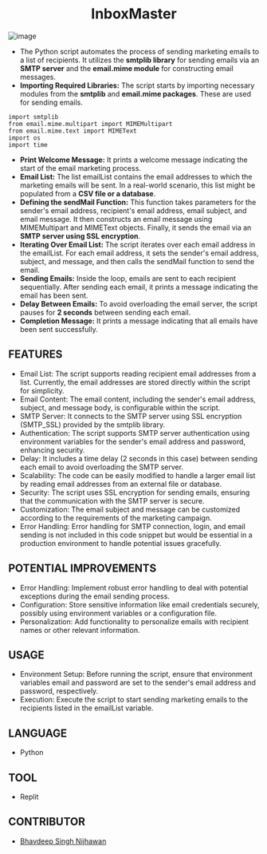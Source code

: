 <h1 align="center">InboxMaster</h1>

![image](https://github.com/BhavdeepSinghNijhawan/Email-Marketing-Bot/assets/143419096/8109b397-e5ed-4d81-9a08-89208fa3be61)

- The Python script automates the process of sending marketing emails to a list of recipients. It utilizes the **smtplib library** for sending emails via an **SMTP server** and the **email.mime module** for constructing email messages.
- **Importing Required Libraries:** The script starts by importing necessary modules from the **smtplib** and **email.mime packages**. These are used for sending emails.
```
import smtplib
from email.mime.multipart import MIMEMultipart
from email.mime.text import MIMEText
import os
import time
```
- **Print Welcome Message:** It prints a welcome message indicating the start of the email marketing process.
- **Email List:** The list emailList contains the email addresses to which the marketing emails will be sent. In a real-world scenario, this list might be populated from a **CSV file or a database**.
- **Defining the sendMail Function:** This function takes parameters for the sender's email address, recipient's email address, email subject, and email message. It then constructs an email message using MIMEMultipart and MIMEText objects. Finally, it sends the email via an **SMTP server using SSL encryption**.
- **Iterating Over Email List:** The script iterates over each email address in the emailList. For each email address, it sets the sender's email address, subject, and message, and then calls the sendMail function to send the email.
- **Sending Emails:** Inside the loop, emails are sent to each recipient sequentially. After sending each email, it prints a message indicating the email has been sent.
- **Delay Between Emails:** To avoid overloading the email server, the script pauses for **2 seconds** between sending each email.
- **Completion Message:** It prints a message indicating that all emails have been sent successfully.

## FEATURES

- Email List: The script supports reading recipient email addresses from a list. Currently, the email addresses are stored directly within the script for simplicity.
- Email Content: The email content, including the sender's email address, subject, and message body, is configurable within the script.
- SMTP Server: It connects to the SMTP server using SSL encryption (SMTP_SSL) provided by the smtplib library.
- Authentication: The script supports SMTP server authentication using environment variables for the sender's email address and password, enhancing security.
- Delay: It includes a time delay (2 seconds in this case) between sending each email to avoid overloading the SMTP server.
- Scalability: The code can be easily modified to handle a larger email list by reading email addresses from an external file or database.
- Security: The script uses SSL encryption for sending emails, ensuring that the communication with the SMTP server is secure.
- Customization: The email subject and message can be customized according to the requirements of the marketing campaign.
- Error Handling: Error handling for SMTP connection, login, and email sending is not included in this code snippet but would be essential in a production environment to handle potential issues gracefully.

## POTENTIAL IMPROVEMENTS

- Error Handling: Implement robust error handling to deal with potential exceptions during the email sending process.
- Configuration: Store sensitive information like email credentials securely, possibly using environment variables or a configuration file.
- Personalization: Add functionality to personalize emails with recipient names or other relevant information.

## USAGE

- Environment Setup: Before running the script, ensure that environment variables email and password are set to the sender's email address and password, respectively.
- Execution: Execute the script to start sending marketing emails to the recipients listed in the emailList variable.

## LANGUAGE

- Python

## TOOL

- Replit

## CONTRIBUTOR

- [Bhavdeep Singh Nijhawan](https://www.linkedin.com/in/bhavdeep-singh-nijhawan-739634280)
